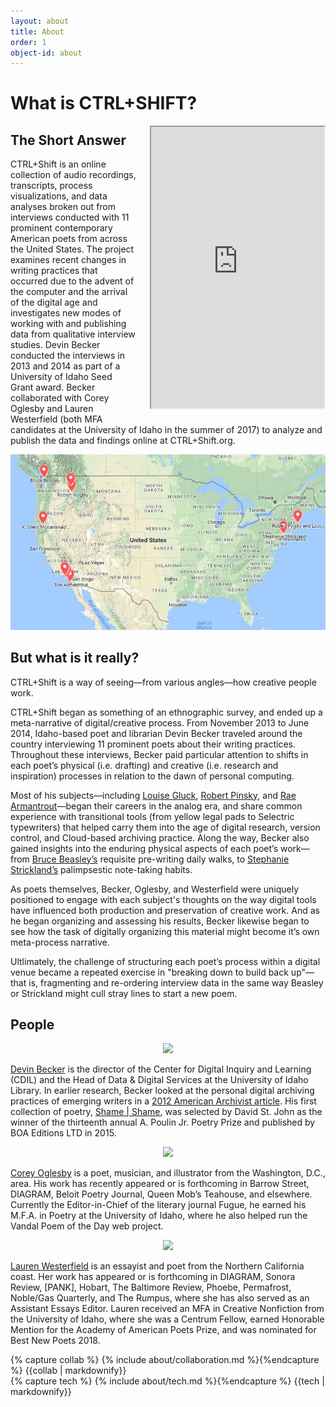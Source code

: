 ```yaml
---
layout: about
title: About
order: 1
object-id: about
---
```

<div class="about-section ">
<div class="about-content">
<h1>What is CTRL+SHIFT?</h1>
<iframe src="https://www.google.com/maps/d/embed?mid=1g_5do2uHaVD7wxgKix-A6NEuy0M"  height="450" style="float:right;margin:0px 0px 10px 20px; width: 55%;" id="mymap"></iframe>

<h2>The Short Answer</h2>

CTRL+Shift is an online collection of audio recordings, transcripts, process visualizations, and data analyses broken out from interviews conducted with 11 prominent contemporary American poets from across the United States. The project examines recent changes in writing practices that occurred due to the advent of the computer and the arrival of the digital age and investigates new modes of working with and publishing data from qualitative interview studies. Devin Becker conducted the interviews in 2013 and 2014 as part of a University of Idaho Seed Grant award. Becker collaborated with Corey Oglesby and Lauren Westerfield (both MFA candidates at the University of Idaho in the summer of 2017) to analyze and publish the data and findings online at CTRL+Shift.org.

<img src="images/map.jpg" class="center" id="mappic">

<h2>But what is it really?</h2> 

CTRL+Shift is a way of seeing—from various angles—how creative people work. 

CTRL+Shift began as something of an ethnographic survey, and ended up a meta-narrative of digital/creative process. From November 2013 to June 2014, Idaho-based poet and librarian Devin Becker traveled around the country interviewing 11 prominent poets about their writing practices. Throughout these interviews, Becker paid particular attention to shifts in each poet’s physical (i.e. drafting) and creative (i.e. research and inspiration) processes in relation to the dawn of personal computing. 

Most of his subjects—including [Louise Gluck](interviews/gluck), [Robert Pinsky](interviews/gluck), and [Rae Armantrout](interviews/armantrout)—began their careers in the analog era, and share common experience with transitional tools (from yellow legal pads to Selectric typewriters) that helped carry them into the age of digital research, version control, and Cloud-based archiving practice. Along the way, Becker also gained insights into the enduring physical aspects of each poet’s work—from [Bruce Beasley’s](interviews/beasley) requisite pre-writing daily walks, to [Stephanie Strickland’s](interviews/strickland) palimpsestic note-taking habits. 

As poets themselves, Becker, Oglesby, and Westerfield were uniquely positioned to engage with each subject's thoughts on the way digital tools have influenced both production and preservation of creative work. And as he began organizing and assessing his results, Becker likewise began to see how the task of digitally organizing this material might become it’s own meta-process narrative. 

Ultlimately, the challenge of structuring each poet’s process within a digital venue became a repeated exercise in "breaking down to build back up"—that is, fragmenting and re-ordering interview data in the same way Beasley or Strickland might cull stray lines to start a new poem.
</div>
</div>
<div class="about-section about-int">
<div class="about-content">
<h2>People</h2>
<div class="peeps">
<p style="text-align:center;">
<img src="https://vivo.nkn.uidaho.edu/vivo/file/n392840/thumbnail_becker_devin.jpg"  style="width:200px;margin:auto;"/>
</p>
<p>
<a href="http://devinbecker.org">Devin Becker</a> is the director of the Center for Digital Inquiry and Learning (CDIL) and the Head of Data & Digital Services at the University of Idaho Library. In earlier research, Becker looked at the personal digital archiving practices of emerging writers in a <a href="https://doi.org/10.17723/aarc.75.2.t024180533382067">2012 American Archivist article</a>. His first collection of poetry, <a href="https://www.boaeditions.org/products/shame-shame">Shame | Shame</a>, was selected by David St. John as the winner of the thirteenth annual A. Poulin Jr. Poetry Prize and published by BOA Editions LTD in 2015.</p>
</div>
<div class="peeps">
<p style="text-align:center;">
<img src="https://i0.wp.com/coreyoglesby.com/wp-content/uploads/2018/03/corey2.jpeg?resize=300%2C300" style="width:200px;margin:auto;" />
</p>
<p>
<a href="http://coreyoglesby.com">Corey Oglesby</a> is a poet, musician, and illustrator from the Washington, D.C., area. His work has recently appeared or is forthcoming in Barrow Street, DIAGRAM, Beloit Poetry Journal, Queen Mob’s Teahouse, and elsewhere. Currently the Editor-in-Chief of the literary journal Fugue, he earned his M.F.A. in Poetry at the University of Idaho, where he also helped run the Vandal Poem of the Day web project.
</p>
</div>
<div class="peeps">
<p style="text-align:center;">
<img src="https://static1.squarespace.com/static/52ae155ce4b042887e9eefd5/t/5a91e0c40d9297895c644b09/1519509967966/IMG_8324.jpg?format=300w" style="height:200px;margin:auto;" />
</p>
<p>
<a href="http://www.laurenwesterfield.com/">Lauren Westerfield</a> is an essayist and poet from the Northern California coast. Her work has appeared or is forthcoming in DIAGRAM, Sonora Review, [PANK], Hobart, The Baltimore Review, Phoebe, Permafrost, Noble/Gas Quarterly, and The Rumpus, where she has also served as an Assistant Essays Editor. Lauren received an MFA in Creative Nonfiction from the University of Idaho, where she was a Centrum Fellow, earned Honorable Mention for the Academy of American Poets Prize, and was nominated for Best New Poets 2018.
</p>
</div>
</div>
</div>

<div class="about-section about-findings">
<div class="about-content">
{% capture collab %} {% include about/collaboration.md %}{%endcapture %}
{{collab | markdownify}}
</div>
</div>

 <div class="about-section about-process">
 <div class="about-content">
{% capture tech %} {% include about/tech.md %}{%endcapture %}
{{tech | markdownify}}
</div>
</div>


